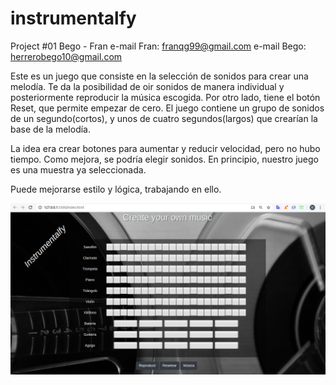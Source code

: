 # instrumentalfy
Project #01 Bego - Fran
e-mail Fran: franqg99@gmail.com
e-mail Bego: herrerobego10@gmail.com

Este es un juego que consiste en la selección de sonidos para crear una melodía. Te da la posibilidad de oir sonidos de manera individual y posteriormente reproducir la música escogida.
Por otro lado, tiene el botón Reset, que permite empezar de cero.
El juego contiene un grupo de sonidos de un segundo(cortos), y unos de cuatro segundos(largos) que crearían la base de la melodía.


La idea era crear botones para aumentar y reducir velocidad, pero no hubo tiempo. Como mejora, se podría elegir sonidos. En principio, nuestro juego es una muestra ya seleccionada.

Puede mejorarse estilo y lógica, trabajando en ello.

![](./images/CapturaJuego.png)
